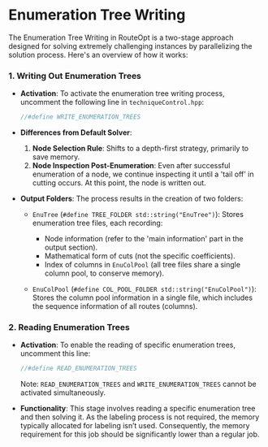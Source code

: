 # Enumeration Tree Writing

The Enumeration Tree Writing in RouteOpt is a two-stage approach designed for solving extremely challenging instances
by parallelizing the solution process. Here's an overview of how it works:

### 1. Writing Out Enumeration Trees

- **Activation**:
  To activate the enumeration tree writing process, uncomment the following line in ```techniqueControl.hpp```:
  ```cpp
  //#define WRITE_ENUMERATION_TREES
  ```

- **Differences from Default Solver**:
    1. **Node Selection Rule**: Shifts to a depth-first strategy, primarily to save memory.
    2. **Node Inspection Post-Enumeration**: Even after successful enumeration of a node, we continue inspecting it
       until a 'tail off' in cutting occurs. At this point, the node is written out.

- **Output Folders**:
  The process results in the creation of two folders:
    - `EnuTree` (`#define TREE_FOLDER std::string("EnuTree")`): Stores enumeration tree files, each recording:
        - Node information (refer to the 'main information' part in the output section).
        - Mathematical form of cuts (not the specific coefficients).
        - Index of columns in `EnuColPool` (all tree files share a single column pool, to conserve memory).

    - `EnuColPool` (`#define COL_POOL_FOLDER std::string("EnuColPool")`): Stores the column pool information in a single
      file, which includes the sequence information of all routes (columns).

### 2. Reading Enumeration Trees

- **Activation**:
  To enable the reading of specific enumeration trees, uncomment this line:
  ```cpp
  //#define READ_ENUMERATION_TREES
  ```
  Note: `READ_ENUMERATION_TREES` and `WRITE_ENUMERATION_TREES` cannot be activated simultaneously.

- **Functionality**:
  This stage involves reading a specific enumeration tree and then solving it. As the labeling process is not required,
  the memory typically allocated for labeling isn’t used. Consequently, the memory requirement for this job should be
  significantly lower than a regular job.

